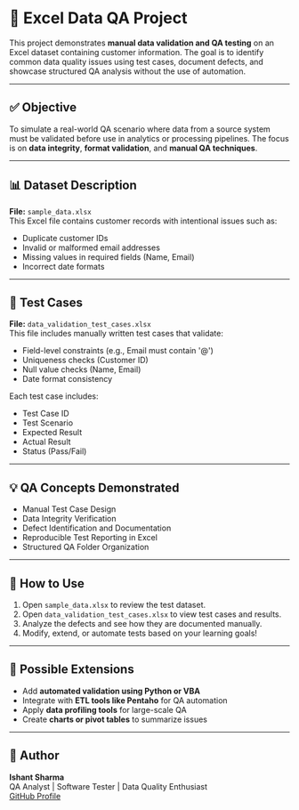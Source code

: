 # 🧪 Excel Data QA Project

This project demonstrates **manual data validation and QA testing** on an Excel dataset containing customer information. The goal is to identify common data quality issues using test cases, document defects, and showcase structured QA analysis without the use of automation.

---

## ✅ Objective

To simulate a real-world QA scenario where data from a source system must be validated before use in analytics or processing pipelines. The focus is on **data integrity**, **format validation**, and **manual QA techniques**.

---

## 📊 Dataset Description

**File:** `sample_data.xlsx`  
This Excel file contains customer records with intentional issues such as:
- Duplicate customer IDs
- Invalid or malformed email addresses
- Missing values in required fields (Name, Email)
- Incorrect date formats

---

## 🧾 Test Cases

**File:** `data_validation_test_cases.xlsx`  
This file includes manually written test cases that validate:
- Field-level constraints (e.g., Email must contain '@')
- Uniqueness checks (Customer ID)
- Null value checks (Name, Email)
- Date format consistency

Each test case includes:
- Test Case ID
- Test Scenario
- Expected Result
- Actual Result
- Status (Pass/Fail)

---

## 💡 QA Concepts Demonstrated

- Manual Test Case Design
- Data Integrity Verification
- Defect Identification and Documentation
- Reproducible Test Reporting in Excel
- Structured QA Folder Organization

---

## 🚀 How to Use

1. Open `sample_data.xlsx` to review the test dataset.
2. Open `data_validation_test_cases.xlsx` to view test cases and results.
3. Analyze the defects and see how they are documented manually.
4. Modify, extend, or automate tests based on your learning goals!

---

## 🔄 Possible Extensions

- Add **automated validation using Python or VBA**
- Integrate with **ETL tools like Pentaho** for QA automation
- Apply **data profiling tools** for large-scale QA
- Create **charts or pivot tables** to summarize issues

---

## 🙌 Author

**Ishant Sharma**  
QA Analyst | Software Tester | Data Quality Enthusiast  
[GitHub Profile](https://github.com/ishantsharma1994)
